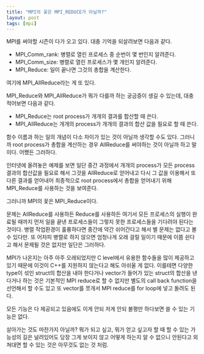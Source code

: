 ```yaml
---
title: "MPI의 꽃은 MPI_REDUCE가 아닐까?"
layout: post
tags: [mpi]
---
```


MPI를 써야할 시즌이 다가 오고 있다. 대충 기억을 되살려보면 다음과 같다.

- MPI_Comm_rank: 병렬로 열린 프로세스 중 순번이 몇 번인지 알려준다.
- MPI_Comm_size: 병렬로 열린 프로세스가 몇 개인지 알려준다.
- MPI_Reduce: 일이 끝나면 그것의 총합을 계산한다.

여기에 MPI_AllReduce라는 게 또 있다.

MPI_Reduce와 MPI_AllReduce가 뭐가 다를까 하는 궁금증이 생길 수 있는데, 대충 적어보면 다음과 같다.

- MPI_Reduce는 root process가 개개의 결과를 합산할 때 쓴다.
- MPI_AllReduce는 개개의 process가 개개의 결과의 합산 값을 필요로 할 때 쓴다.

함수 이름과 하는 일의 개념이 다소 차이가 있는 것이 아닐까 생각할 수도 있다. 그러니까 root process가 총합을 계산하는 경우 AllReduce를 써야하는 것이 아닐까 하고 말이다. 어쨌든 그러하다.

인터넷에 올려놓은 예제를 보면 일단 중간 과정에서 개개의 process가 모든 process 결과의 합산값을 필요로 해서 그것을 AllReduce로 얻어내고 다시 그 값을 이용해서 또 다른 결과를 얻어내어 최종적으로 root process에서 총합을 얻어내기 위해 MPI_Reduce를 사용하는 것을 보여준다.

그러니까 MPI의 꽃은 MPI_Reduce이다. 

문제는 AllReduce를 사용하든 Reduce를 사용하든 여기서 모든 프로세스의 실행이 완료될 때까지 먼저 일을 끝낸 프로세스들이 그렇지 못한 프로세스들을 기다려야 된다는 것이다. 병렬 작업환경이 훌륭하다면 중간에 약간 쉬어간다고 해서 별 문제는 없다고 볼 수 있다만. 또 어차피 병렬로 하지 않으면 엄청나게 오래 걸릴 일이기 때문에 이쯤 쉰다고 해서 문제될 것은 없지만 일단은 그러하다.

MPI가 나온지는 아주 아주 오래되었지만 C level에서 유용한 함수들을 많이 제공하고 있기 때문에 이것이 C++를 지원하지 않는다고 해도 아쉬울 게 없다. 이를테면 다양한 type이 섞인 struct의 합산을 내야 한다거나 vector가 들어가 있는 struct의 합산을 낸다거나 하는 것은 기본적인 MPI reduce로 할 수 없지만 별도의 call back function을 선언해서 할 수도 있고 또 vector를 쪼개서 MPI reduce를 for loop에 넣고 돌려도 된다.

모든 기능은 다 제공되고 있음에도 이게 안되 저게 안되 불평만 하다보면 쓸 수 있는 기능은 없다.

살아가는 것도 마찬가지 아닐까? 뭐가 되고 싶고, 뭐가 얻고 싶고자 할 때 할 수 있는 가능성의 길은 널려있어도 당장 그게 보이지 않고 어떻게 하는지 알 수 없으니 안된다고 외쳐대면 할 수 있는 것은 아무것도 없는 것 처럼. 